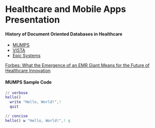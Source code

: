 Healthcare and Mobile Apps Presentation
==================================


#### History of Document Oriented Databases in Healthcare  
- [MUMPS](http://en.wikipedia.org/wiki/MUMPS)    
- [VISTA](http://en.wikipedia.org/wiki/VistA)  
- [Epic Systems](http://en.wikipedia.org/wiki/Epic_Systems)  


[Forbes:  What the Emergence of an EMR Giant Means for the Future of Healthcare Innovation](http://www.forbes.com/sites/davidshaywitz/2012/06/09/epic-challenge-what-the-emergence-of-an-emr-giant-means-for-the-future-of-healthcare-innovation/)


#### MUMPS Sample Code

````m
// verbose
hello()
  write "Hello, World!",!
  quit
  
// concise
hello() w "Hello, World!",! q

````

